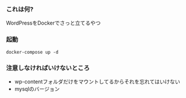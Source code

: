 ### これは何?

WordPressをDockerでさっと立てるやつ

### 起動

```shell script
docker-compose up -d
```

### 注意しなければいけないところ

- wp-contentフォルダだけをマウントしてるからそれを忘れてはいけない
- mysqlのバージョン
